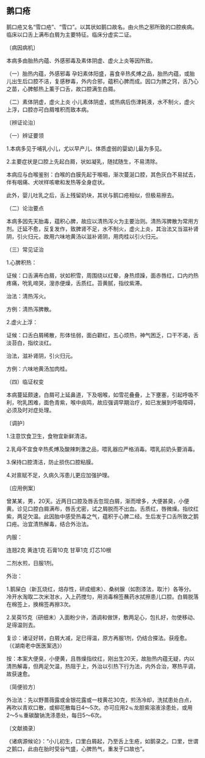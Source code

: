 ## 鹅口疮

鹅口疮又名“雪口疮”、“雪口”。以其状如鹅口故名。由火热之邪所致的口腔疾病。临床以口舌上满布白屑为主要特征。临床分虚实二证。

〔病因病机〕

本病多由胎热内蕴、外感邪毒及素体阴虚、虚火上炎等因所致。

（一）胎热内蕴，外感邪毒 孕妇素体阳盛，喜食辛热炙煿之品，胎热内蕴，或胎儿出生后口腔不洁，复感秽毒，外内合邪，蕴积心脾而成。因口为脾之窍，舌乃心之苗，心脾郁热上薰于口舌，故口腔满生白屑。

（二）素体阴虚，虚火上炎 小儿素体阴虚，或热病后伤津耗液，水不制火，虚火上浮，口腔亦可白屑堆积而致本病。

〔辨证论治〕

（一）辨证要领

1.本病多见于哺乳小儿，尤以早产儿、体质虚弱的婴幼儿最为多见。

2.主要症状是口腔上先起白屑，状如凝乳，随拭随生，不易清除。

本病应与白喉鉴别：白喉的白膜先起于喉咽，渐次蔓涎口腔，其色灰白不易拭去，伴有咽痛、犬吠样咳嗽和发热等全身症状。

此外，婴儿吐乳之后，舌上残留奶块，其状与鹅口疮相似，但极易擦去。

（二）论治要点

本病多因先天胎毒，蕴积心脾，故应以清热泻火为主要治则。清热泻脾散为常用方剂。迁延不愈，反复发作，致脾肾不足，水不制火，虚火上炎，其治法又当滋补肾阴，引火归元，故用六味地黄汤以滋补肾阴，用肉桂以引火归元。

（三）常见证治

1.心脾积热：

证候：口舌满布白屑，状如积雪，周围绕以红晕，身热烦躁，面赤唇红，口内灼热疼痛，吮乳啼哭，溲赤便燥，舌质红。苔黄腻，指纹紫滞。

治法：清热泻火。

方例：清热泻脾散。

2.虚火上浮：

证候：口舌白屑稀散，形体怯弱，面白颧红，五心烦热，神气困乏，口干不渴，舌淡苔白，指纹淡红。

治法，滋补肾阴，引火归元。

方例：六味地黄汤加肉桂。

（四）临证权变

本病蔓延颇速，白屑可上延鼻道，下及咽喉，如雪花叠叠，上下壅塞，引起呼吸不利，吮乳困难，面色青紫，喉中痰鸣，故应强调早期治疗，如已发展到呼吸障碍，必须及时对症处理。

〔调护〕

1.注意饮食卫生，食物宜新鲜清洁。

2.乳母不宜食辛热炙煿及酸辣刺激之品，喂乳器应严格消毒。喂乳前奶头要消毒。

3.保持口腔清洁，防止损伤口腔粘膜。

4.对禀赋不足，久病久泻患儿更应加强护理。

〔应用例案〕

曾某某，男，20天。近两日口腔及唇舌忽现白屑，渐而增多，大便甚臭，小便黄。诊见口腔白屑满布，唇舌尤密，试之屑脱而不出血。舌质红，唇微燥。指纹红紫，两足欠温。此因胎中感受热毒之气，蕴积于心脾二经。生后发于口舌所致之鹅口疮。治宜清热解毒，结合外治法。

内服：

连翘2克 黄连1克 石膏10克 甘草1克 灯芯10根

二剂水煎，日服1剂。

外治：

1.鹅屎白（新瓦烧红，焙存性，研成细末）、桑树腺（如割漆法，取汁）各等分。冷开水淘取二次米泔水，入上药搅匀，用消毒棉签蘸药水拭擦患儿口腔。白屑脱落在棉签上，换棉签再擦3次。

2.吴萸15克（研细末）入面粉少许，酒调和做饼，敷两足心，包扎好，勿使移动、足得温则去。

复诊：诸证好转，白屑大减，足巳得温，原方再服1剂，仍结合搽法。获痊愈。（《湖南老中医医案选》）

按：本案大便臭，小便黄，且唇燥指纹红，刚出生20天，故胎热内蕴无疑，内以清热解毒，但两足欠温，热阻于上，外治以引热下行为法，内外合治，寒热平调，故获速愈。

〔简便验方〕

外治法：先以野蔷薇露或金银花露或一枝黄花30克，煎汤冷却，洗拭患处白点，再吹以青欢口散，或柳花散每日4〜5次。亦可应用2﹪龙胆紫溶液涂患处，或用2〜5﹪重碳酸钠洗涤患处，每日5～6次。

〔文献摘录〕

《诸病源候论》：“小儿初生，口里白屑起，乃至舌上生疮，如鹅录之。口里，世谓之鹅口，此由在胎时受谷气盛，心脾热气，重发于口故也”。
